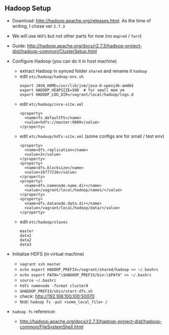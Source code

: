 ## Hadoop Setup
* Download: http://hadoop.apache.org/releases.html. As the time of writing, I chose ver `2.7.3`
* We will use `HDFS` but not other parts for now (no `mapred` / `Yarn`)
* Guide: http://hadoop.apache.org/docs/r2.7.3/hadoop-project-dist/hadoop-common/ClusterSetup.html
* Configure Hadoop (you can do it in host machine)
  * extract Hadoop in synced folder `shared` and rename it `hadoop`
  * edit `etc/hadoop/hadoop-env.sh`
    ```
    export JAVA_HOME=/usr/lib/jvm/java-8-openjdk-amd64
    export HADOOP_HEAPSIZE=500  # for small mem vm
    export HADOOP_LOG_DIR=/vagrant/local/hadoop/logs.d
    ```
  * edit `etc/hadoop/core-site.xml`
    ```
    <property>
      <name>fs.defaultFS</name>
      <value>hdfs://master:9000</value>
    </property>
    ```
  * edit `etc/hadoop/hdfs-site.xml` (some configs are for small / test env)
    ```
    <property>
      <name>dfs.replication</name>
      <value>2</value>
    </property>
    <property>
      <name>dfs.blocksize</name>
      <value>16777216</value>
    </property>
    <property>
      <name>dfs.namenode.name.dir</name>
      <value>/vagrant/local/hadoop/names/</value>
    </property>
    <property>
      <name>dfs.datanode.data.dir</name>
      <value>/vagrant/local/hadoop/data/</value>
    </property>
    ```
  * edit `etc/hadoop/slaves`
    ```
    master
    data1
    data2
    data3
    ```
* Initialize HDFS (in virtual machine)
  * `vagrant ssh master`
  * `echo export HADOOP_PREFIX=/vagrant/shared/hadoop >> ~/.bashrc`
  * `echo export PATH="\$HADOOP_PREFIX/bin:\$PATH" >> ~/.bashrc`
  * `source ~/.bashrc`
  * `hdfs namenode -format cluster0`
  * `$HADOOP_PREFIX/sbin/start-dfs.sh`
  * check: http://192.168.100.100:50070
  * test: `hadoop fs -put <some_local_file> /`

* `hadoop fs` reference:
  * http://hadoop.apache.org/docs/r2.7.3/hadoop-project-dist/hadoop-common/FileSystemShell.html
